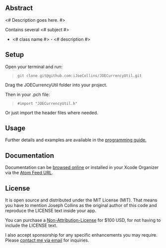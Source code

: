 Abstract
--------

<# Description goes here. #>

Contains several <# subject #>

- <# class name #> - <# description #>

Setup
-----

Open your terminal and run:

> ```git clone git@github.com:iJoeCollins/JOECurrencyUtil.git```

Drag the JOECurrencyUtil folder into your project.

Then in your .pch file:

> ```#import "JOECurrencyUtil.h"```

Or just import the header files where needed.

Usage
-----

Further details and examples are available in the [programming guide.](http://developer.ijoe.co/library/JOECurrencyUtil/docs/Programming%20Guide)

Documentation
-------------

Documentation can be [browsed online](http://developer.ijoe.co/library/JOECurrencyUtil) or installed in your Xcode Organizer via the [Atom Feed URL](http://developer.ijoe.co/library/JOECurrencyUtil/JOECurrencyUtil.atom).

License
-------

It is open source and distributed under the MIT License (MIT). That means you have to mention Joseph Collins as the original author of this code and reproduce the LICENSE text inside your app.

You can purchase a <a href="mailto:joe@ijoe.co?subject=JOECurrencyUtil%20Non-Attribution-License">Non-Attribution-License</a> for $100 USD, for not having to include the LICENSE text.

I also accept sponsorship for any specific enhancements you may require. Please <a href="mailto:joe@ijoe.co?subject=JOECurrencyUtil%20Sponsorship">contact me via email</a> for inquiries.